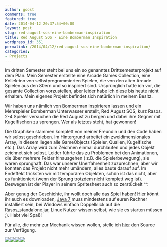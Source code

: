```yaml
---
author: goost
comments: true
featured: true
date: 2014-04-12 20:37:54+00:00
layout: post
slug: red-august-sos-eine-bomberman-inspiration
title: Red August SOS - Eine Bomberman Inspiration
wordpress_id: 351
permalink: /2014/04/12/red-august-sos-eine-bomberman-inspiration/
categories:
- Projects
---
```


Im dritten Semester steht bei uns ein so genanntes Drittsemesterprojekt auf dem Plan. Mein Semester erstellte eine Arcade Games Collection, eine Kollektion von selbstprogrammierten Spielen, die von den alten Arcade Spielen aus den 80ern und so inspiriert sind. Ursprünglich hatte ich vor, die gesamte Collection vorzustellen, aber leider habe ich diese bis heute nicht erhalten. Mein eigenes Projekt befindet sich natürlich in meinem Besitz.


Wir haben uns nämlich von Bomberman inspirieren lassen und ein Mehrspieler Bomberman Unterwasser erstellt, Red August SOS, kurz Rasos. 2-4 Spieler versuchen die Red August zu bergen und dabei ihre Gegner mit Kugelfischen zu sprengen. Wer als letztes steht, hat gewonnen!


Die Graphiken stammen komplett von meiner Freundin und den Code haben wir selbst geschrieben. Im Hintergrund arbeitet ein zweidimensionales Array, in diesem liegen alle GameObjects (Spieler, Quallen, Kugelfische etc.). Das Array wird zum Zeichnen einmal durchlaufen und jedes Objekt zeichnet sich selbst. Leider führte das zu Problemen bei den Animationen, die über mehrere Felder hinausgehen ( z.B. die Spielerbewegung), sie waren sprunghaft. Das war unserer Unerfahrenheit zuzurechnen, aber wir konnten das Projekt nicht mehr umändern, alles baute darauf auf. Im Endeffekt tricksten wir mit temporären Objekten, schön ist das nicht, aber es funktioniert (wenn der Sprung trotzdem nicht komplett weg ist). Deswegen ist der Player in seinem Spritesheet auch so zerstückelt ^^.




Aber genug der Geschichte, ihr wollt doch alle das Spiel haben! [Hier](https://dl.dropboxusercontent.com/u/19662246/Rasos_standalone.jar) könnt ihr euch es downloaden, [Java 7](https://www.java.com) muss mindestens auf euren Rechner installiert sein, bei Windows einfach Doppelklick auf die Rasos_standalone.jar, Linux Nutzer wissen selbst, wie sie es starten müssen ;). Habt viel Spaß!




Für alle, die mehr zur Mechanik wissen wollen, stelle ich [hier](https://dl.dropboxusercontent.com/u/19662246/Rasos_Source.7z) den Source zur Verfügung.

[![](http://www.pgunited.de/wp-content/uploads/2014/04/screenshot_2.jpg)](http://www.pgunited.de/wp-content/uploads/2014/04/screenshot_2.jpg)[![](http://www.pgunited.de/wp-content/uploads/2014/04/screenshot_3.jpg)](http://www.pgunited.de/wp-content/uploads/2014/04/screenshot_3.jpg)[![](http://www.pgunited.de/wp-content/uploads/2014/04/screenshot_1.jpg)](http://www.pgunited.de/wp-content/uploads/2014/04/screenshot_1.jpg)[![](http://www.pgunited.de/wp-content/uploads/2014/04/spritesheet_player_1_blasen.png)](http://www.pgunited.de/wp-content/uploads/2014/04/spritesheet_player_1_blasen.png)
